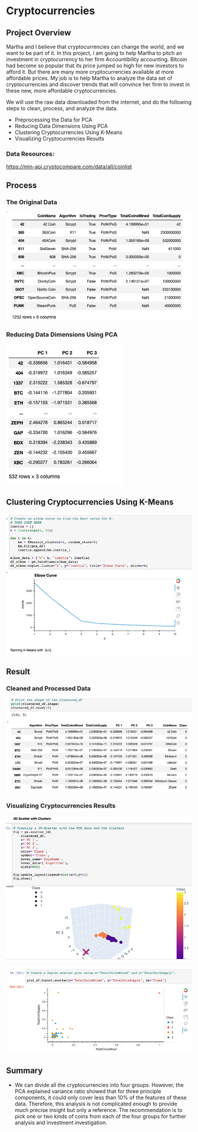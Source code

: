 # Cryptocurrencies

## Project Overview
Martha and I believe that cryptocurrencies can change the world, and we want to be part of it. In this project, I am going to help Martha to pitch an investment in cryptocurrency to her firm Accountibility accounting. Bitcoin had become so popular that its price jumped so high for new investors to afford it. But there are many more cryptocurrencies available at more affordable prices. My job is to help Martha to analyze the data set of cryptocurrencies and discover trends that will convince her firm to invest in these new, more affordable cryptocurrencies. 

We will use the raw data downloaded from the internet, and do the following steps to clean, process, and analyze the data.

- Preprocessing the Data for PCA
- Reducing Data Dimensions Using PCA
- Clustering Cryptocurrencies Using K-Means
- Visualizing Cryptocurrencies Results

### Data Resources:
https://min-api.cryptocompare.com/data/all/coinlist



## Process 
### The Original Data
![01](Images/theOriginal.png)


### Reducing Data Dimensions Using PCA
![02](Images/pca.png)


## Clustering Cryptocurrencies Using K-Means
![03](Images/ElbowCurve.png)


## Result
### Cleaned and Processed Data
![04](Images/finaldata.png)


### Visualizing Cryptocurrencies Results

![05](Images/3DCluster.png)


![06](Images/visualization.png)


## Summary
- We can divide all the cryptocurrencies into four groups. However, the PCA explained variance ratio showed that for three principle components, it could only cover less than 10% of the features of these data. Therefore, this analysis is not complicated enough to provide much precise insight but only a reference. The recommendation is to pick one or two kinds of coins from each of the four groups for further analysis and investment investigation.


